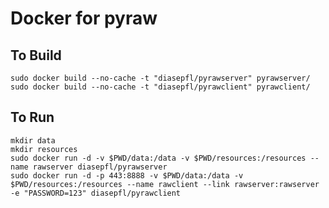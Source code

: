 Docker for pyraw
================

To Build
--------

```
sudo docker build --no-cache -t "diasepfl/pyrawserver" pyrawserver/
sudo docker build --no-cache -t "diasepfl/pyrawclient" pyrawclient/
```

To Run
------

```
mkdir data
mkdir resources
sudo docker run -d -v $PWD/data:/data -v $PWD/resources:/resources --name rawserver diasepfl/pyrawserver
sudo docker run -d -p 443:8888 -v $PWD/data:/data -v $PWD/resources:/resources --name rawclient --link rawserver:rawserver -e "PASSWORD=123" diasepfl/pyrawclient
```
